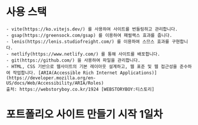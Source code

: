 # 사용 스택

    - vite(https://ko.vitejs.dev/) 를 사용하여 사이트를 번들링하고 관리합니다.
    - gsap(https://greensock.com/gsap) 를 이용하여 패럴랙스 효과를 줍니다.
    - lenis(https://lenis.studiofreight.com/) 를 이용하여 스므스 효과를 구현합니다.
    - netlify(https://www.netlify.com/) 를 통해 사이트를 배포합니다.
    - git(https://github.com/) 을 사용하여 파일을 관리합니다.
    - HTML, CSS 기반으로 웹사이트의 기본 레이아웃 설계하고, 웹 표준 및 웹 접근성을 준수하여 작업합니다. [ARIA(Accessible Rich Internet Applications)](https://developer.mozilla.org/en-US/docs/Web/Accessibility/ARIA/Roles)
    출처: https://webstoryboy.co.kr/1924 [WEBSTORYBOY:티스토리]

# 포트폴리오 사이트 만들기 시작 1일차

    
    
